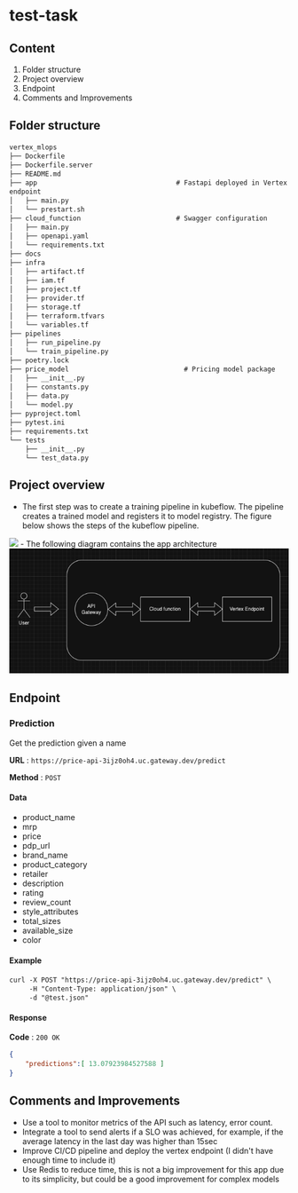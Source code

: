 # test-task

## Content
1) Folder structure
2) Project overview
3) Endpoint
4) Comments and Improvements

## Folder structure

```
vertex_mlops
├── Dockerfile
├── Dockerfile.server      
├── README.md 
├── app                                   # Fastapi deployed in Vertex endpoint
│   ├── main.py
│   └── prestart.sh
├── cloud_function                        # Swagger configuration
│   ├── main.py
│   ├── openapi.yaml
│   └── requirements.txt
├── docs
├── infra
│   ├── artifact.tf
│   ├── iam.tf
│   ├── project.tf
│   ├── provider.tf
│   ├── storage.tf
│   ├── terraform.tfvars
│   └── variables.tf
├── pipelines   
│   ├── run_pipeline.py
│   └── train_pipeline.py
├── poetry.lock
├── price_model                             # Pricing model package
│   ├── __init__.py
│   ├── constants.py
│   ├── data.py
│   └── model.py
├── pyproject.toml
├── pytest.ini
├── requirements.txt
└── tests
    ├── __init__.py
    └── test_data.py
```

## Project overview
- The first step was to create a training pipeline in kubeflow. The pipeline creates a trained model and registers it to model registry.
The figure below shows the steps of the kubeflow pipeline.
 <img src="docs/kubeflow_pipeline.png" >
- The following diagram contains the app architecture
<img src="docs/app_architecture.png" >

## Endpoint

### Prediction
Get the prediction given a name

**URL** : `https://price-api-3ijz0oh4.uc.gateway.dev/predict`

**Method** : `POST`

#### Data
 - product_name
 - mrp
 - price
 - pdp_url
 - brand_name
 - product_category
 - retailer
 - description
 - rating
 - review_count
 - style_attributes
 - total_sizes
 - available_size
 - color

#### Example

```
curl -X POST "https://price-api-3ijz0oh4.uc.gateway.dev/predict" \
     -H "Content-Type: application/json" \
     -d "@test.json"
```

#### Response

**Code** : `200 OK`

```json
{
    "predictions":[ 13.07923984527588 ]
}
```

## Comments and Improvements
- Use a tool to monitor metrics of the API such as latency, error count.
- Integrate a tool to send alerts if a SLO was achieved, for example, if the average latency in the last day was higher than 15sec
- Improve CI/CD pipeline and deploy the vertex endpoint (I didn't have enough time to include it)
- Use Redis to reduce time, this is not a big improvement for this app due to its simplicity, but could be a good improvement for complex models
